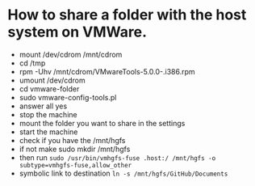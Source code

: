 # How to share a folder with the host system on VMWare.

- mount /dev/cdrom /mnt/cdrom
- cd /tmp
- rpm -Uhv /mnt/cdrom/VMwareTools-5.0.0-<xxxx>.i386.rpm
- umount /dev/cdrom
- cd vmware-folder
- sudo vmware-config-tools.pl
- answer all yes
- stop the machine
- mount the folder you want to share in the settings
- start the machine
- check if you have the /mnt/hgfs
- if not make sudo mkdir /mnt/hgfs
- then run `sudo /usr/bin/vmhgfs-fuse .host:/ /mnt/hgfs -o subtype=vmhgfs-fuse,allow_other`
- symbolic link to destination `ln -s /mnt/hgfs/GitHub/Documents`


